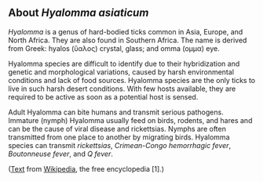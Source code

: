 
About *Hyalomma asiaticum*
-------------------------

_Hyalomma_ is a genus of hard-bodied ticks common in Asia, Europe, and North Africa. They are also found in Southern Africa. The name is derived from Greek: hyalos (ὕαλος) crystal, glass; and omma (oμμα) eye.

Hyalomma species are difficult to identify due to their hybridization and genetic and morphological variations, caused by harsh environmental conditions and lack of food sources. Hyalomma species are the only ticks to live in such harsh desert conditions. With few hosts available, they are required to be active as soon as a potential host is sensed.

Adult Hyalomma can bite humans and transmit serious pathogens. Immature (nymph) Hyalomma usually feed on birds, rodents, and hares and can be the cause of viral disease and rickettsias. Nymphs are often transmitted from one place to another by migrating birds. Hyalomma species can transmit *rickettsias*, *Crimean-Congo hemorrhagic fever*, *Boutonneuse fever*, and *Q fever*.

([Text](https://en.wikipedia.org/wiki/Hyalomma) from
[Wikipedia](https://en.wikipedia.org/), the free encyclopedia [1].)

